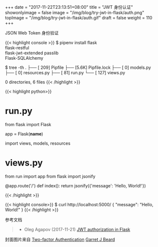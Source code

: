 +++
date = "2017-11-22T23:13:51+08:00"
title = "JWT 身份认证"
showonlyimage = false
image = "/img/blog/try-jwt-in-flask/auth.png"
topImage = "/img/blog/try-jwt-in-flask/auth.gif"
draft = false
weight = 110
+++

JSON Web Token 身份验证
<!--more-->

{{< highlight console >}}
$ pipenv install flask \
    flask-restful \
    flask-jwt-extended passlib \
    Flask-SQLAlchemy

$ tree -th
.
├── [ 209]  Pipfile
├── [5.6K]  Pipfile.lock
├── [   0]  models.py
├── [   0]  resources.py
├── [  81]  run.py
└── [ 127]  views.py

0 directories, 6 files
{{< /highlight >}}

{{< highlight python>}}
# run.py 
from flask import Flask


app = Flask(__name__)

import views, models, resources


# views.py 
from run import app
from flask import jsonify


@app.route('/')
def index():
    return jsonify({'message': 'Hello, World!'})

{{< /highlight >}}

{{< highlight console>}}
$ curl http://localhost:5000/
{
  "message": "Hello, World!"
}
{{< /highlight >}}


参考文档

> - Oleg Agapov (2017-11-21) [JWT authorization in Flask](https://codeburst.io/jwt-authorization-in-flask-c63c1acf4eeb)

封面图片来自 [Two-factor Authentication](https://dribbble.com/shots/3643790-Two-factor-Authentication) <a href="https://dribbble.com/garretbeard"><i class="fa fa-dribbble" aria-hidden="true"></i> Garret J Beard</a>
